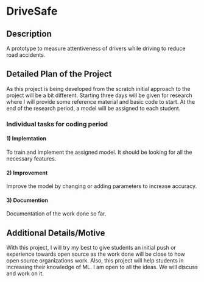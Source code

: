 # DriveSafe

## Description
A prototype to measure attentiveness of drivers while driving to reduce road accidents.

## Detailed Plan of the Project

As this project is being developed from the scratch initial approach to the project will be a bit different.
Starting three days will be given for research where I will provide some reference material and basic code to start.
At the end of the research period, a model will be assigned to each student.
### Individual tasks for coding period
#### 1) Implemtation
To train and implement the assigned model. It should be looking for all the necessary features. 
#### 2) Improvement
 Improve the model by changing or adding parameters to increase accuracy.
#### 3) Documention 
Documentation of the work done so far.

## Additional Details/Motive
With this project, I will try my best to give students an initial push or experience towards open source as the work done will be close to how open source organizations work. Also, this project will help students in increasing their knowledge of ML.
I am open to all the ideas. We will discuss and work on it.







